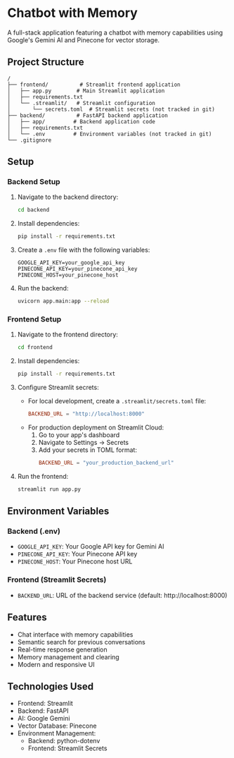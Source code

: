 # Chatbot with Memory

A full-stack application featuring a chatbot with memory capabilities using Google's Gemini AI and Pinecone for vector storage.

## Project Structure

```
/
├── frontend/          # Streamlit frontend application
│   ├── app.py        # Main Streamlit application
│   ├── requirements.txt
│   └── .streamlit/   # Streamlit configuration
│       └── secrets.toml  # Streamlit secrets (not tracked in git)
├── backend/          # FastAPI backend application
│   ├── app/         # Backend application code
│   ├── requirements.txt
│   └── .env         # Environment variables (not tracked in git)
└── .gitignore
```

## Setup

### Backend Setup

1. Navigate to the backend directory:
   ```bash
   cd backend
   ```

2. Install dependencies:
   ```bash
   pip install -r requirements.txt
   ```

3. Create a `.env` file with the following variables:
   ```
   GOOGLE_API_KEY=your_google_api_key
   PINECONE_API_KEY=your_pinecone_api_key
   PINECONE_HOST=your_pinecone_host
   ```

4. Run the backend:
   ```bash
   uvicorn app.main:app --reload
   ```

### Frontend Setup

1. Navigate to the frontend directory:
   ```bash
   cd frontend
   ```

2. Install dependencies:
   ```bash
   pip install -r requirements.txt
   ```

3. Configure Streamlit secrets:
   - For local development, create a `.streamlit/secrets.toml` file:
     ```toml
     BACKEND_URL = "http://localhost:8000"
     ```
   - For production deployment on Streamlit Cloud:
     1. Go to your app's dashboard
     2. Navigate to Settings → Secrets
     3. Add your secrets in TOML format:
        ```toml
        BACKEND_URL = "your_production_backend_url"
        ```

4. Run the frontend:
   ```bash
   streamlit run app.py
   ```

## Environment Variables

### Backend (.env)
- `GOOGLE_API_KEY`: Your Google API key for Gemini AI
- `PINECONE_API_KEY`: Your Pinecone API key
- `PINECONE_HOST`: Your Pinecone host URL

### Frontend (Streamlit Secrets)
- `BACKEND_URL`: URL of the backend service (default: http://localhost:8000)

## Features

- Chat interface with memory capabilities
- Semantic search for previous conversations
- Real-time response generation
- Memory management and clearing
- Modern and responsive UI

## Technologies Used

- Frontend: Streamlit
- Backend: FastAPI
- AI: Google Gemini
- Vector Database: Pinecone
- Environment Management: 
  - Backend: python-dotenv
  - Frontend: Streamlit Secrets 